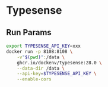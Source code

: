 # Typesense

## Run Params

```bash
export TYPESENSE_API_KEY=xxx
docker run -p 8108:8108 \
    -v"$(pwd)":/data \
    ghcr.io/dockenv/typesense:28.0 \
    --data-dir /data \
    --api-key=$TYPESENSE_API_KEY \
    --enable-cors
```